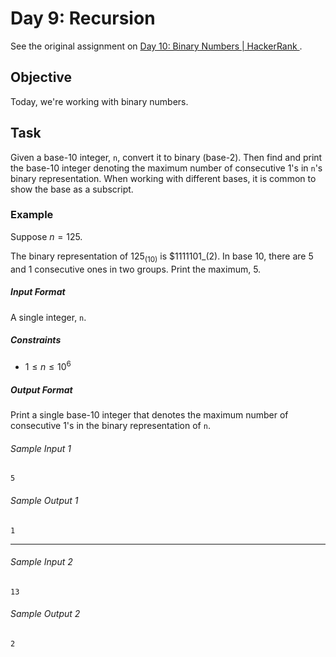 # Day 9: Recursion

See the original assignment on 
[Day 10: Binary Numbers | HackerRank
](https://www.hackerrank.com/challenges/30-binary-numbers/problem).

## Objective
Today, we're working with binary numbers.

## Task
Given a base-10 integer, `n`, convert it to binary (base-2). Then find and print the base-10 integer denoting 
the maximum number of consecutive 1's in `n`'s binary representation. When working with different bases, it is common 
to show the base as a subscript.

### Example
Suppose $n =  125$.

The binary representation of $125_(10)$ is $1111101_(2). In base 10, there are 5 and 1 consecutive ones in two groups. 
Print the maximum, 5.

##### Input Format
A single integer, `n`.

##### Constraints
- $1 \leq n \leq 10^6$

##### Output Format
Print a single base-10 integer that denotes the maximum number of consecutive 1's in the binary representation of `n`.

###### Sample Input 1
```
5
```

###### Sample Output 1
```
1
```
---
###### Sample Input 2
```
13
```

###### Sample Output 2
```
2
```
